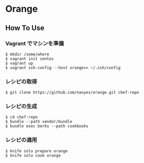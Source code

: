 # Orange

## How To Use

### Vagrant でマシンを準備

```
$ mkdir /some/where
$ vagrant init centos
$ vagrant up
$ vagrant ssh-config --host orange>> ~/.ssh/config
```
### レシピの取得

```
$ git clone https://github.com/naoyes/orange.git chef-repo
```

### レシピの生成

```
$ cd chef-repo
$ bundle --path vendor/bundle
$ bundle exec berks --path cookbooks
```

### レシピの適用

```
$ knife solo prepare orange
$ knife solo cook orange
```
